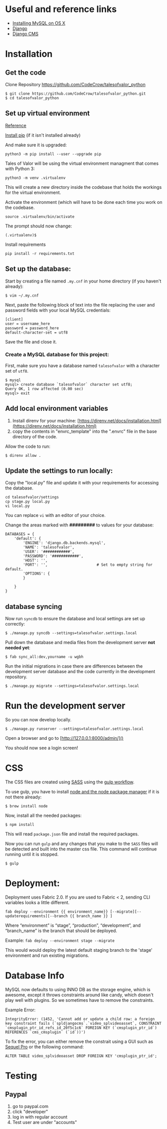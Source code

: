 # Useful and reference links
* [Installing MySQL on OS X](https://ruddra.com/install-mysqlclient-macos/) 
* [Django](https://www.djangoproject.com/)
* [Django CMS](https://docs.django-cms.org/en/latest/)

# Installation

## Get the code
Clone Repository 
https://github.com/CodeCrow/talesofvalor_python

```
$ git clone https://github.com/CodeCrow/talesofvalor_python.git
$ cd talesofvalor_python
```


## Set up virtual environment

[Reference](https://packaging.python.org/guides/installing-using-pip-and-virtual-environments/)

[Install pip](http://https://pip.pypa.io/en/stable/installing/) (if it isn't installed already)

And make sure it is upgraded:

```
python3 -m pip install --user --upgrade pip
```

Tales of Valor will be using the virtual environment managment that comes with Python 3:


```
python3 -m venv .virtualenv

```
This will create a new directory inside the codebase that holds the workings for the virtual environment.

Activate the environment (which will have to be done each time you work on the codebase.

```
source .virtualenv/bin/activate

```

The prompt should now change:

```
(.virtualenv)$
```

Install requirements

```
pip install -r requirements.txt
```

## Set up the database:

Start by creating a file named `.my.cnf` in your home directory (if you haven't already):

```
$ vim ~/.my.cnf
```

Next, paste the following block of text into the file replacing the user and password fields with your local MySQL credentials:

```
[client]
user = username_here
password = password_here
default-character-set = utf8
```

Save the file and close it.

### Create a MySQL database for this project:

First, make sure you have a database named `talesofvalor` with a character set of `utf8`.

```
$ mysql
mysql> create database `talesofvalor` character set utf8;
Query OK, 1 row affected (0.00 sec)
mysql> exit
```

## Add local environment variables
1. Install direnv for your machine: [https://direnv.net/docs/installation.html](https://direnv.net/docs/installation.html)	
2. copy the contents in "envrc_template" into the ".envrc" file in the base directory of the code.

Allow the code to run:

```
$ direnv allow .
```

## Update the settings to run locally:

Copy the "local.py" file and update it with your requirements for accessing the database.

```
cd talesofvalor/settings
cp stage.py local.py
vi local.py
```
You can replace ```vi``` with an editor of your choice.

Change the areas marked with **#########** to values for your database:

```
DATABASES = {
    'default': {
        'ENGINE': 'django.db.backends.mysql', 
        'NAME': 'talesofvalor',
        'USER': '############',
        'PASSWORD': '############',
        'HOST': '',                     
        'PORT': '',                      # Set to empty string for default.
        'OPTIONS': {
        }

    }
}
```

## database syncing

Now run `syncdb` to ensure the database and local settings are set up correctly:

```
$ ./manage.py syncdb --settings=talesofvalor.settings.local
```

Pull down the database and media files from the development server **not needed yet**:

```
$ fab sync_all:dev,yourname -u wgbh
```

Run the initial migrations in case there are differences between the development server database and the code currently in the development repository.

```
$ ./manage.py migrate --settings=talesofvalor.settings.local
```


# Run the development server
So you can now develop locally.

```
$ ./manage.py runserver --settings=talesofvalor.settings.local
```

Open a browser and go to [http://127.0.0.1:8000/admin/]()

You should now see a login screen!

# CSS
The CSS files are created using [SASS](https://sass-lang.com/) using the [gulp workflow](https://gulpjs.com/).

To use gulp, you have to install [node and the node package manager](https://docs.npmjs.com/try-the-latest-stable-version-of-node) if it is not there already:

```
$ brew install node
```

Now, install all the needed packages:

```
$ npm install
```

This will read ```package.json``` file and install the required packages.  

Now you can run ```gulp``` and any changes that you make to the ```SASS``` files will be detected and built into the master css file.  This command will continue running until it is stopped.

```
$ gulp
```

# Deployment:

Deployment uses Fabric 2.0.  If you are used to Fabric < 2, sending CLI variables looks a little different.

`fab deploy --environment {{ environment_name}} [--migrate][--updaterequirements][--branch {{ branch_name }} ]`

Where “environment” is “stage”, “production”, “development”, and “branch_name” is the branch that should be deployed.

Example:
`fab deploy --environment stage --migrate`

This would would deploy the latest default staging branch to the 'stage' environment and run existing migrations.


# Database Info

MySQL now defaults to using INNO DB as the storage engine, which is awesome, except it throws constraints around like candy, which doesn't play well with plugins.  So we sometimes have to remove the constraints.

Example Error: 

``IntegrityError: (1452, 'Cannot add or update a child row: a foreign key constraint fails (`spldjangocms`.`video_splvideoasset`, CONSTRAINT `cmsplugin_ptr_id_refs_id_20f5c1c6` FOREIGN KEY (`cmsplugin_ptr_id`) REFERENCES `cms_cmsplugin` (`id`))')``

To fix the error, you can either remove the constrait using a GUI such as [Sequel Pro](http://www.sequelpro.com/) or the following command:

``ALTER TABLE video_splvideoasset DROP FOREIGN KEY 'cmsplugin_ptr_id';``

# Testing
## Paypal
1. go to paypal.com
2. click "developer"
3. log in with regular account
4. Test user are under "accounts"